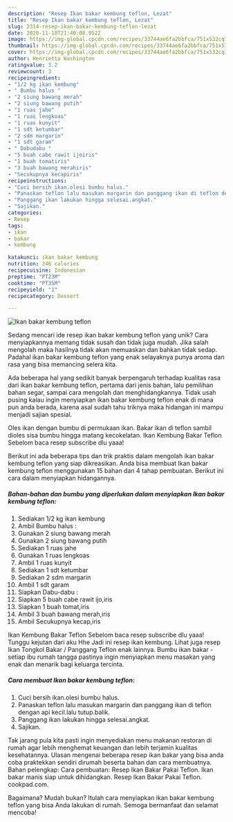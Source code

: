 ```yaml
---
description: "Resep Ikan bakar kembung teflon, Lezat"
title: "Resep Ikan bakar kembung teflon, Lezat"
slug: 2314-resep-ikan-bakar-kembung-teflon-lezat
date: 2020-11-18T21:40:08.952Z
image: https://img-global.cpcdn.com/recipes/33744ae6fa2bbfca/751x532cq70/ikan-bakar-kembung-teflon-foto-resep-utama.jpg
thumbnail: https://img-global.cpcdn.com/recipes/33744ae6fa2bbfca/751x532cq70/ikan-bakar-kembung-teflon-foto-resep-utama.jpg
cover: https://img-global.cpcdn.com/recipes/33744ae6fa2bbfca/751x532cq70/ikan-bakar-kembung-teflon-foto-resep-utama.jpg
author: Henrietta Washington
ratingvalue: 3.2
reviewcount: 3
recipeingredient:
- "1/2 kg ikan kembung"
- " Bumbu halus "
- "2 siung bawang merah"
- "2 siung bawang putih"
- "1 ruas jahe"
- "1 ruas lengkoas"
- "1 ruas kunyit"
- "1 sdt ketumbar"
- "2 sdm margarin"
- "1 sdt garam"
- " Dabudabu "
- "5 buah cabe rawit ijoiris"
- "1 buah tomatiris"
- "3 buah bawang merahiris"
- "Secukupnya kecapiris"
recipeinstructions:
- "Cuci bersih ikan.olesi bumbu halus."
- "Panaskan teflon lalu masukan margarin dan panggang ikan di teflon dengan api kecil.lalu tutup.balik."
- "Panggang ikan lakukan hingga selesai.angkat."
- "Sajikan."
categories:
- Resep
tags:
- ikan
- bakar
- kembung

katakunci: ikan bakar kembung 
nutrition: 246 calories
recipecuisine: Indonesian
preptime: "PT23M"
cooktime: "PT35M"
recipeyield: "1"
recipecategory: Dessert

---
```



![Ikan bakar kembung teflon](https://img-global.cpcdn.com/recipes/33744ae6fa2bbfca/751x532cq70/ikan-bakar-kembung-teflon-foto-resep-utama.jpg)

Sedang mencari ide resep ikan bakar kembung teflon yang unik? Cara menyiapkannya memang tidak susah dan tidak juga mudah. Jika salah mengolah maka hasilnya tidak akan memuaskan dan bahkan tidak sedap. Padahal ikan bakar kembung teflon yang enak selayaknya punya aroma dan rasa yang bisa memancing selera kita.

Ada beberapa hal yang sedikit banyak berpengaruh terhadap kualitas rasa dari ikan bakar kembung teflon, pertama dari jenis bahan, lalu pemilihan bahan segar, sampai cara mengolah dan menghidangkannya. Tidak usah pusing kalau ingin menyiapkan ikan bakar kembung teflon enak di mana pun anda berada, karena asal sudah tahu triknya maka hidangan ini mampu menjadi sajian spesial.

Oles ikan dengan bumbu di permukaan ikan. Bakar ikan di teflon sambil dioles sisa bumbu hingga matang kecokelatan. Ikan Kembung Bakar Teflon Sebelom baca resep subscribe dlu yaaa!


Berikut ini ada beberapa tips dan trik praktis dalam mengolah ikan bakar kembung teflon yang siap dikreasikan. Anda bisa membuat Ikan bakar kembung teflon menggunakan 15 bahan dan 4 tahap pembuatan. Berikut ini cara dalam menyiapkan hidangannya.

<!--inarticleads1-->

##### Bahan-bahan dan bumbu yang diperlukan dalam menyiapkan Ikan bakar kembung teflon:

1. Sediakan 1/2 kg ikan kembung
1. Ambil  Bumbu halus :
1. Gunakan 2 siung bawang merah
1. Gunakan 2 siung bawang putih
1. Sediakan 1 ruas jahe
1. Gunakan 1 ruas lengkoas
1. Ambil 1 ruas kunyit
1. Sediakan 1 sdt ketumbar
1. Sediakan 2 sdm margarin
1. Ambil 1 sdt garam
1. Siapkan  Dabu-dabu :
1. Siapkan 5 buah cabe rawit ijo,iris
1. Siapkan 1 buah tomat,iris
1. Ambil 3 buah bawang merah,iris
1. Ambil Secukupnya kecap,iris


Ikan Kembung Bakar Teflon Sebelom baca resep subscribe dlu yaaa! Tunggu kejutan dari aku Hhe Jadi ini resep ikan kembung. Lihat juga resep Ikan Tongkol Bakar / Panggang Teflon enak lainnya. Bumbu ikan bakar - setiap ibu rumah tangga pastinya ingin menyiapkan menu masakan yang enak dan menarik bagi keluarga tercinta. 

<!--inarticleads2-->

##### Cara membuat Ikan bakar kembung teflon:

1. Cuci bersih ikan.olesi bumbu halus.
1. Panaskan teflon lalu masukan margarin dan panggang ikan di teflon dengan api kecil.lalu tutup.balik.
1. Panggang ikan lakukan hingga selesai.angkat.
1. Sajikan.


Tak jarang pula kita pasti ingin menyediakan menu makanan restoran di rumah agar lebih menghemat keuangan dan lebih terjamin kualitas kesehatannya. Ulasan mengenai beberapa resep ikan bakar yang bisa anda coba praktekkan sendiri dirumah beserta bahan dan cara membuatnya. Bahan pelengkap: Cara pembuatan: Resep Ikan Bakar Pakai Teflon. Ikan bakar manis siap untuk dihidangkan. Resep Ikan Bakar Pakai Teflon. cookpad.com. 

Bagaimana? Mudah bukan? Itulah cara menyiapkan ikan bakar kembung teflon yang bisa Anda lakukan di rumah. Semoga bermanfaat dan selamat mencoba!
